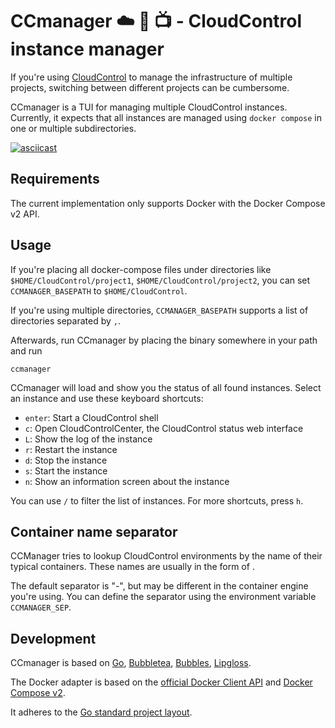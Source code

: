 # CCmanager ☁️ 🧰 📺 - CloudControl instance manager

If you're using [CloudControl](https://cloudcontrol.dodevops.io) to manage the infrastructure of multiple projects,
switching between different projects can be cumbersome.

CCmanager is a TUI for managing multiple CloudControl instances. Currently, it expects that all instances are managed
using `docker compose` in one or multiple subdirectories.

[![asciicast](https://asciinema.org/a/1sNBj2v0xJLAD7H4mqK1hGHEt.svg)](https://asciinema.org/a/1sNBj2v0xJLAD7H4mqK1hGHEt)

## Requirements

The current implementation only supports Docker with the Docker Compose v2 API.

## Usage

If you're placing all docker-compose files under directories like `$HOME/CloudControl/project1`,
`$HOME/CloudControl/project2`, you can set `CCMANAGER_BASEPATH` to `$HOME/CloudControl`.

If you're using multiple directories, `CCMANAGER_BASEPATH` supports a list of directories separated by `,`.

Afterwards, run CCmanager by placing the binary somewhere in your path and run

    ccmanager

CCmanager will load and show you the status of all found instances. Select an instance and use these keyboard
shortcuts:

- `enter`: Start a CloudControl shell
- `c`: Open CloudControlCenter, the CloudControl status web interface
- `L`: Show the log of the instance
- `r`: Restart the instance
- `d`: Stop the instance
- `s`: Start the instance
- `n`: Show an information screen about the instance

You can use `/` to filter the list of instances. For more shortcuts, press `h`.

## Container name separator

CCManager tries to lookup CloudControl environments by the name of their typical containers. These names are
usually in the form of <project><separator><service><separator><counter>.

The default separator is "-", but may be different in the container engine you're using. You can define the
separator using the environment variable `CCMANAGER_SEP`.

## Development

CCmanager is based on [Go](https://go.dev), 
[Bubbletea](https://pkg.go.dev/github.com/charmbracelet/bubbletea), 
[Bubbles](https://pkg.go.dev/github.com/charmbracelet/bubbles), 
[Lipgloss](https://pkg.go.dev/github.com/charmbracelet/lipgloss).

The Docker adapter is based on the [official Docker Client API](https://pkg.go.dev/github.com/docker/docker/client)
and [Docker Compose v2](https://pkg.go.dev/github.com/docker/compose/v2).

It adheres to the [Go standard project layout](https://github.com/golang-standards/project-layout).
